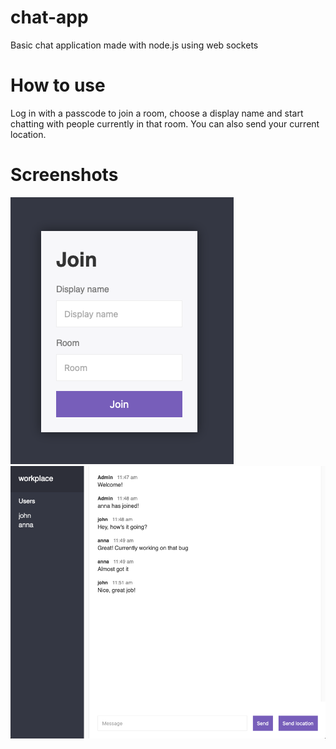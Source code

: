 # chat-app
Basic chat application made with node.js using web sockets

# How to use
Log in with a passcode to join a room, choose a display name and start chatting with people currently in that room. You can also send your current location.

# Screenshots

![Alt text](./chat-app-login.png?raw=true)
![Alt text](./chat-app-interface.png?raw=true)
